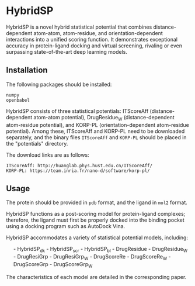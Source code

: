 # HybridSP
HybridSP is a novel hybrid statistical potential that combines distance-dependent atom-atom, atom-residue, and orientation-dependent interactions into a unified scoring function. 
It demonstrates exceptional accuracy in protein-ligand docking and virtual screening, rivaling or even surpassing state-of-the-art deep learning models.

## Installation
The following packages should be installed:

    numpy
    openbabel

HybridSP consists of three statistical potentials: ITScoreAff (distance-dependent atom-atom potential), DrugResidue<sub>W</sub> (distance-dependent atom-residue potential), and KORP-PL (orientation-dependent atom-residue potential). 
Among these, ITScoreAff and KORP-PL need to be downloaded separately, and the binary files `ITScoreAff` and `KORP-PL` should be placed in the "potentials" directory. 

The download links are as follows:

    ITScoreAff: http://huanglab.phys.hust.edu.cn/ITScoreAff/
    KORP-PL: https://team.inria.fr/nano-d/software/korp-pl/

## Usage
The protein should be provided in `pdb` format, and the ligand in `mol2` format. 

HybridSP functions as a post-scoring model for protein-ligand complexes; therefore, the ligand must first be properly docked into the binding pocket using a docking program such as AutoDock Vina.

HybridSP accommodates a variety of statistical potential models, including: 

<div style="margin-left: 20px;">
- HybridSP<sub>dk</sub>
- HybridSP<sub>scr</sub>
- HybridSP<sub>bl</sub>
- DrugResidue
- DrugResidue<sub>W</sub>
- DrugResiGrp
- DrugResiGrp<sub>W</sub>
- DrugScoreRe
- DrugScoreRe<sub>W</sub>
- DrugScoreGrp
- DrugScoreGrp<sub>W</sub>
</div>

The characteristics of each model are detailed in the corresponding paper.
